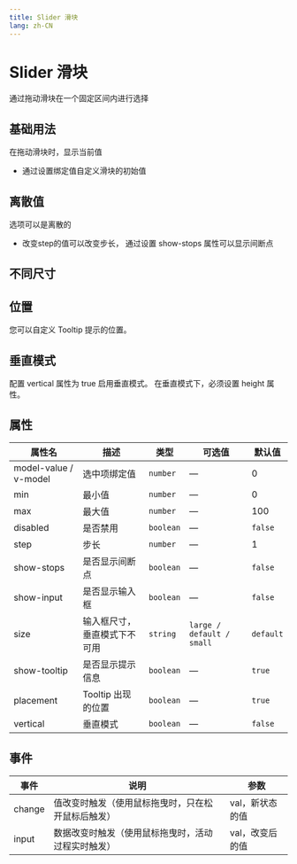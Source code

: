 ```yaml
---
title: Slider 滑块
lang: zh-CN
---
```


<script setup>
import BasicComp from "../examples/slider/01_basic.vue";
import DispersedValue from "../examples/slider/02_dispersed_value.vue";
import DifferentSize from "../examples/slider/03_size.vue";
import PositionTooltip from "../examples/slider/04_position.vue";
import ShowVertical from "../examples/slider/05_vertical.vue";
</script>


# Slider 滑块
通过拖动滑块在一个固定区间内进行选择


## 基础用法
在拖动滑块时，显示当前值
- 通过设置绑定值自定义滑块的初始值

<CodePreview comp-name="slider" demo-name="01_basic" demo-type="docs">
<BasicComp/>
</CodePreview>


## 离散值
选项可以是离散的
- 改变step的值可以改变步长， 通过设置 show-stops 属性可以显示间断点

<CodePreview comp-name="slider" demo-name="02_dispersed_value" demo-type="docs">
<DispersedValue/>
</CodePreview>


## 不同尺寸

<CodePreview comp-name="slider" demo-name="03_size" demo-type="docs">
<DifferentSize/>
</CodePreview>


## 位置
您可以自定义 Tooltip 提示的位置。

<CodePreview comp-name="slider" demo-name="04_position" demo-type="docs">
<PositionTooltip/>
</CodePreview>


## 垂直模式
配置 vertical 属性为 true 启用垂直模式。 在垂直模式下，必须设置 height 属性。

<CodePreview comp-name="slider" demo-name="05_vertical" demo-type="docs">
<ShowVertical/>
</CodePreview>


## 属性
| 属性名 | 描述  | 类型 | 可选值  | 默认值 |
| ---- | ------------ | ----------- | ----- | ----- |
| model-value / v-model | 选中项绑定值 | `number` |   —   | 0 |
| min | 最小值 | `number` |   —   | 0 |
| max | 最大值 | `number` |   —   | 100 |
| disabled | 是否禁用 | `boolean` |   —   | `false` |
| step | 步长 | `number` |   —   | 1 |
| show-stops | 是否显示间断点 | `boolean` |   —   | `false` |
| show-input | 是否显示输入框 | `boolean` |   —   | `false` |
| size | 输入框尺寸，垂直模式下不可用 | `string` |   `large / default / small`   | `default` |
| show-tooltip | 是否显示提示信息 | `boolean` |   —   | `true` |
| placement | Tooltip 出现的位置 | `boolean` |   —   | `true` |
| vertical | 垂直模式 | `boolean` |   —   | `false` |


## 事件
| 事件 | 说明  | 参数 |
| ---- | ----  | ---- |
| change | 值改变时触发（使用鼠标拖曳时，只在松开鼠标后触发） | val，新状态的值 |
| input | 数据改变时触发（使用鼠标拖曳时，活动过程实时触发）  | 	val，改变后的值 |
